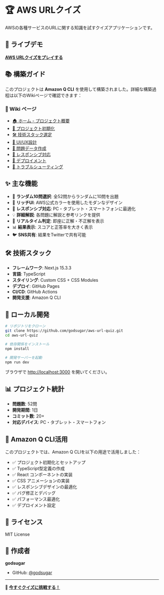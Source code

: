 # 🏆 AWS URLクイズ

AWSの各種サービスのURLに関する知識を試すクイズアプリケーションです。

## 🚀 ライブデモ

**[AWS URLクイズをプレイする](https://godsugar.github.io/aws-url-quiz/)**

## 📚 構築ガイド

このプロジェクトは **Amazon Q CLI** を使用して構築されました。詳細な構築過程は以下のWikiページで確認できます：

### 📖 Wiki ページ
- [🏠 ホーム - プロジェクト概要](../../wiki)
- [🚀 プロジェクト初期化](../../wiki/Project-Setup)
- [🛠️ 技術スタック選定](../../wiki/Tech-Stack)
- [🎨 UI/UX設計](../../wiki/UI-UX-Design)
- [📝 問題データ作成](../../wiki/Quiz-Data)
- [📱 レスポンシブ対応](../../wiki/Responsive-Design)
- [🚢 デプロイメント](../../wiki/Deployment)
- [🔧 トラブルシューティング](../../wiki/Troubleshooting)

## ✨ 主な機能

- 🎯 **ランダム10問選択**: 全52問からランダムに10問を出題
- 🎨 **リッチUI**: AWS公式カラーを使用したモダンなデザイン
- 📱 **レスポンシブ対応**: PC・タブレット・スマートフォンに最適化
- 💡 **詳細解説**: 各問題に解説と参考リンクを提供
- 🔄 **リアルタイム判定**: 即座に正解・不正解を表示
- 📊 **結果表示**: スコアと正答率を大きく表示
- 🐦 **SNS共有**: 結果をTwitterで共有可能

## 🛠️ 技術スタック

- **フレームワーク**: Next.js 15.3.3
- **言語**: TypeScript
- **スタイリング**: Custom CSS + CSS Modules
- **デプロイ**: GitHub Pages
- **CI/CD**: GitHub Actions
- **開発支援**: Amazon Q CLI

## 🚀 ローカル開発

```bash
# リポジトリをクローン
git clone https://github.com/godsugar/aws-url-quiz.git
cd aws-url-quiz

# 依存関係をインストール
npm install

# 開発サーバーを起動
npm run dev
```

ブラウザで [http://localhost:3000](http://localhost:3000) を開いてください。

## 📊 プロジェクト統計

- **問題数**: 52問
- **開発期間**: 1日
- **コミット数**: 20+
- **対応デバイス**: PC・タブレット・スマートフォン

## 🤖 Amazon Q CLI活用

このプロジェクトでは、Amazon Q CLIを以下の用途で活用しました：

- ✅ プロジェクト初期化とセットアップ
- ✅ TypeScript型定義の作成
- ✅ React コンポーネントの実装
- ✅ CSS アニメーションの実装
- ✅ レスポンシブデザインの最適化
- ✅ バグ修正とデバッグ
- ✅ パフォーマンス最適化
- ✅ デプロイメント設定

## 📝 ライセンス

MIT License

## 👤 作成者

**godsugar**
- GitHub: [@godsugar](https://github.com/godsugar)

---

**🎯 [今すぐクイズに挑戦する！](https://godsugar.github.io/aws-url-quiz/)**
